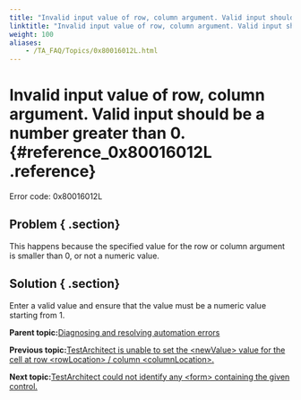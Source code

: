 ```yaml
--- 
title: "Invalid input value of row, column argument. Valid input should be a number greater than 0."
linktitle: "Invalid input value of row, column argument. Valid input should be a number greater than 0."
weight: 100
aliases: 
    - /TA_FAQ/Topics/0x80016012L.html
---
```

# Invalid input value of row, column argument. Valid input should be a number greater than 0. {#reference_0x80016012L .reference}

Error code: 0x80016012L

## Problem { .section}

This happens because the specified value for the row or column argument is smaller than 0, or not a numeric value.

## Solution { .section}

Enter a valid value and ensure that the value must be a numeric value starting from 1.

**Parent topic:**[Diagnosing and resolving automation errors](../../TA_FAQ/Topics/faq.automation_error.html)

**Previous topic:**[TestArchitect is unable to set the <newValue\> value for the cell at row <rowLocation\> / column <columnLocation\>.](../../TA_FAQ/Topics/0x80016011L.html)

**Next topic:**[TestArchitect could not identify any <form\> containing the given control.](../../TA_FAQ/Topics/0x80010021L.html)

